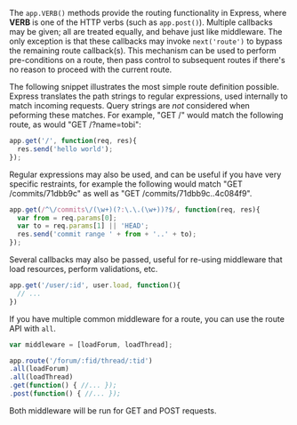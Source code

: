 The `app.VERB()` methods provide the routing functionality
in Express, where **VERB** is one of the HTTP verbs (such
as `app.post()`). Multiple callbacks may be given; all are treated
equally, and behave just like middleware. The only exception is that
these callbacks may invoke `next('route')` to bypass the
remaining route callback(s). This mechanism can be used to perform pre-conditions
on a route, then pass control to subsequent routes if there's no reason to proceed
with the current route.

The following snippet illustrates the most simple route definition possible. Express
translates the path strings to regular expressions, used internally to match incoming requests.
Query strings are *not* considered when peforming these matches. For example, "GET /"
would match the following route, as would "GET /?name=tobi":

```js
app.get('/', function(req, res){
  res.send('hello world');
});
```

Regular expressions may also be used, and can be useful
if you have very specific restraints, for example the following
would match "GET /commits/71dbb9c" as well as "GET /commits/71dbb9c..4c084f9".

```js
app.get(/^\/commits\/(\w+)(?:\.\.(\w+))?$/, function(req, res){
  var from = req.params[0];
  var to = req.params[1] || 'HEAD';
  res.send('commit range ' + from + '..' + to);
});
```

Several callbacks may also be passed, useful for re-using middleware
that load resources, perform validations, etc.

```js
app.get('/user/:id', user.load, function(){
  // ... 
})
```

If you have multiple common middleware for a route, you can use the route API with `all`.

```js
var middleware = [loadForum, loadThread];

app.route('/forum/:fid/thread/:tid')
.all(loadForum)
.all(loadThread)
.get(function() { //... });
.post(function() { //... });
```

Both middleware will be run for GET and POST requests.
